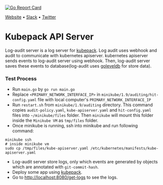 [![Go Report Card](https://goreportcard.com/badge/github.com/kubepack/apiserver)](https://goreportcard.com/report/github.com/kubepack/apiserver)

[Website](https://kubepack.com) • [Slack](http://slack.kubernetes.io) • [Twitter](https://twitter.com/Kubepack)

# Kubepack API Server
Log-audit server is a log server for [kubepack](https://github.com/kubepack/kubepack). Log audit uses webhook and audit to communicate with kubernetes apiserver. kubernetes apiserver sends events to log-audit server using webhook. Then, log-audit server saves these events to database(log-audit uses [goleveldb](https://github.com/syndtr/goleveldb) for store data).

### Test Process

- Run `main.go` by `go run main.go`
- Replace `<PRIMARY_NETWORK_INTERFACE_IP>` in `minikube/1.9/auditing/hit-config.yaml` file with local computer's `PRIMARY_NETWORK_INTERFACE_IP`
- Run `restart.sh` from `minikube/1.9/auditing` directory.
This command copies `audit-policy.yaml`, `kube-apiserver.yaml` and `hit-config.yaml` files into `~/minikube/files` folder. 
Then `minikube` will mount this folder inside the `Minikube VM` as `tmp/files` folder.
- Once minikube is running, ssh into minikube and run following command:

```console
minikube ssh
# inside minikube vm
sudo cp /tmp/files/kube-apiserver.yaml /etc/kubernetes/manifests/kube-apiserver.yaml
```

- Log-audit server store logs, only which events are generated by objects which are annotated with `git-commit-hash`.
- Deploy some app using [kubepack](https://github.com/kubepack/kubepack). 
- Go to [http://localhost:8080/get-logs](http://localhost:8080/get-logs) to see the logs.
